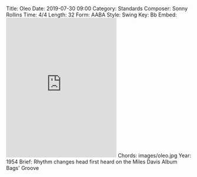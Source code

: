 Title: Oleo
Date: 2019-07-30 09:00
Category: Standards
Composer: Sonny Rollins
Time: 4/4
Length: 32
Form: AABA
Style: Swing
Key: Bb
Embed: <iframe src="https://open.spotify.com/embed/playlist/3FcCxiYW2IjJqyDYHHkQCr" width="300" height="380" frameborder="0" allowtransparency="true" allow="encrypted-media"></iframe>
Chords: images/oleo.jpg
Year: 1954
Brief: Rhythm changes head first heard on the Miles Davis Album Bags' Groove
